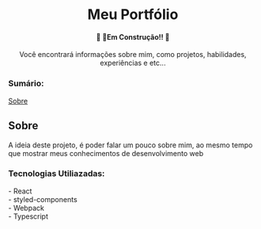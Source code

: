 <h1 align="center">Meu Portfólio</h1>
<h4 align="center">🚧  🚀Em Construção!! 🚧</h4>
<p align="center">Você encontrará informações sobre mim, como projetos, habilidades, experiências e etc...</p>

<h3>Sumário:</h3>
<a href="#sobre">Sobre</a>

<h2 id="sobre">Sobre</h2>
<p>A ideia deste projeto, é poder falar um pouco sobre mim, ao mesmo tempo que mostrar meus conhecimentos de desenvolvimento web</p>
  <h3>Tecnologias Utiliazadas:</h3>
    - React<br/>
    - styled-components<br/>
    - Webpack<br/>
    - Typescript<br/>
